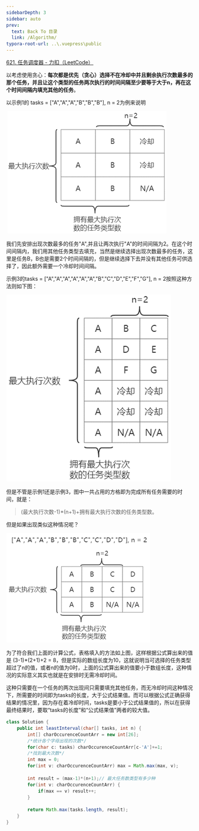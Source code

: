 ```yaml
---
sidebarDepth: 3
sidebar: auto
prev:
  text: Back To 目录
  link: /Algorithm/
typora-root-url: ..\.vuepress\public
---
```




[621. 任务调度器 - 力扣（LeetCode）](https://leetcode.cn/problems/task-scheduler/)

以考虑使用贪心：**每次都是优先（贪心）选择不在冷却中并且剩余执行次数最多的那个任务，并且让这个类型的任务两次执行的时间间隔至少要等于大于n，再在这个时间间隔内填充其他的任务**。

以示例1的 tasks = ["A","A","A","B","B","B"], n = 2为例来说明

​                               ![image-20230422083653967](/images/algorithm/image-20230422083653967.png)

我们先安排出现次数最多的任务"A",并且让两次执行"A"的时间间隔为2。在这个时间间隔内，我们用其他任务类型去填充，当然是继续选择出现次数最多的任务，这里是任务B，B也是需要2个时间间隔的，但是继续选择下去并没有其他任务可供选择了，因此额外需要一个冷却时间间隔。

示例3的tasks = ["A","A","A","A","A","A","B","C","D","E","F","G"], n = 2按照这种方法则如下图：

 ![image-20230422083723916](/images/algorithm/image-20230422083723916.png)

但是不管是示例1还是示例3，图中一共占用的方格即为完成所有任务需要的时间，就是：

> (最大执行次数-1)*(n+1)+拥有最大执行次数的任务类型数。

但是如果出现类似这种情况呢？

 ![image-20230422083744666](/images/algorithm/image-20230422083744666.png)

为了符合我们上面的计算公式，表格填入的方法如上图，这样根据公式算出来的值是 (3-1)*(2+1)+2 = 8，但是实际的数组长度为10，这就说明当可选择的任务类型超过了n的值，或者n的值为0时，上面的公式算出来的值要小于数组长度，这种情况的实际意义其实也就是在安排时无需冷却时间。

这种只需要在一个任务的两次出现间只需要填充其他任务，而无冷却时间这种情况下，所需要的时间即为tasks的长度，大于公式结果值。而可以根据公式正确获得结果的情况里，因为存在着冷却时间，tasks是要小于公式结果值的，所以在获得最终结果时，要取“tasks的长度”和“公式结果值”两者的较大值。



```java
class Solution {
    public int leastInterval(char[] tasks, int n) {
        int[] charOccurenceCountArr = new int[26];
        /*统计各个字母出现的次数*/
        for(char c: tasks) charOccurenceCountArr[c-'A']+=1;
        /*找到最大次数*/
        int max = 0;
        for(int v: charOccurenceCountArr) max = Math.max(max, v);

        int result = (max-1)*(n+1);// 最大任务数类型有多少种	
        for(int v: charOccurenceCountArr) {
        	if(max == v) result++;
        }

        return Math.max(tasks.length, result);
    }
}
```

